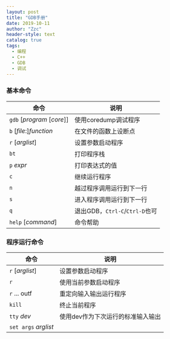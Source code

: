 ```yaml
---
layout: post
title: "GDB手册"
date: 2019-10-11
author: "Zzc"
header-style: text
catalog: true
tags:
  - 编程
  - C++
  - GDB
  - 调试
---
```


### 基本命令

命令 | 说明
-|-
 `gdb` [*program* [*core*]] | 使用coredump调试程序
 `b` [*file*:]*function* | 在文件的函数上设断点
 `r` [*arglist*] | 设置参数启动程序
 `bt` | 打印程序栈
 `p` *expr* | 打印表达式的值
 `c` | 继续运行程序
 `n` | 越过程序调用运行到下一行
 `s` | 进入程序调用运行到下一行
 `q` | 退出GDB，`Ctrl-C`/`Ctrl-D`也可
 `help` [*command*] | 命令帮助
 

 ### 程序运行命令
 
 命令 | 说明
 -|-
 `r` [*arglist*] | 设置参数启动程序
 `r` | 使用当前参数启动程序
 `r` ... <inf >outf | 重定向输入输出运行程序
 `kill` | 终止当前程序
 `tty` *dev* | 使用dev作为下次运行的标准输入输出
 `set args` *arglist* |
